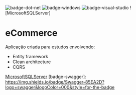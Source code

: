 ![badge-dot-net]
![badge-windows]
![badge-visual-studio]
![MicrosoftSQLServer]

# eCommerce
Aplicação criada para estudos envolvendo:
* Entity framework
* Clean architecture
* CQRS


<!-- Links -->

<!-- Images -->

<!-- Badges -->
[badge-dot-net]: https://img.shields.io/badge/.NET-512BD4?logo=dotnet&logoColor=fff&style=for-the-badge
[badge-windows]: https://img.shields.io/badge/Windows-0078D4?logo=windows&logoColor=fff&style=for-the-badge
[badge-visual-studio]: https://img.shields.io/badge/Visual%20Studio-5C2D91?logo=visualstudio&logoColor=fff&style=for-the-badge
[MicrosoftSQLServer](https://img.shields.io/badge/Microsoft%20SQL%20Server-CC2927?style=for-the-badge&logo=microsoft%20sql%20server&logoColor=white)
[badge-swagger]: https://img.shields.io/badge/Swagger-85EA2D?logo=swagger&logoColor=000&style=for-the-badge
